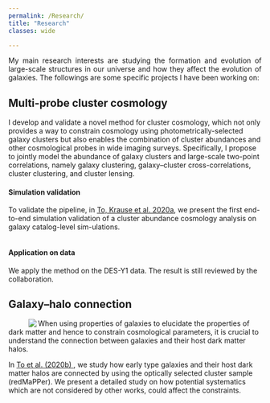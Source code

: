 ```yaml
---
permalink: /Research/
title: "Research"
classes: wide

---
```

<p align="justify">
My main research interests are studying the formation and evolution of large-scale structures in our universe and how they affect the evolution of galaxies. The followings are some specific projects I have been working on:
</p>
<h2 id="Multi-probe cluster cosmology">Multi-probe cluster cosmology</h2>
I develop and validate a novel method for cluster cosmology, which not only provides a way to constrain cosmology using photometrically-selected galaxy clusters but also enables the combination of cluster abundances and other cosmological probes in wide imaging surveys.
 Specifically, I propose to jointly model the abundance of galaxy clusters and large-scale two-point correlations, namely galaxy clustering, galaxy–cluster cross-correlations, cluster clustering, and cluster lensing.

<h4 id="Simulation validation">Simulation validation</h4>
To validate the pipeline, in <a href="https://ui.adsabs.harvard.edu/abs/2020arXiv200810757T/abstract">To, Krause et al. 2020a</a>, we present the first end-to-end simulation validation of a cluster abundance cosmology analysis on galaxy catalog-level sim-ulations. 

<!--<p style="font-size:80%;">-->
<a href="{{ site.url }}{{ site.baseurl }}/assets/images/floatchart.png" class="image resize" data-lightbox="image-1" data-title="Illustration of probe combination framework."><img src="{{ site.url }}{{ site.baseurl }}/assets/images/floatchart.png" alt="" /></a>

<h4 id="Application on data">Application on data</h4>
We apply the method on the DES-Y1 data. The result is still reviewed by the collaboration. 


<h2 id="Multi-probe cluster cosmology">Galaxy–halo connection</h2>
<div class="square">
   <figure style="width: 500px" class="align-right">
   <a href="{{ site.url }}{{ site.baseurl }}/assets/images/clf.png" class="image resize" data-lightbox="image-1" data-title="Illustration of probe combination framework."><img src="{{ site.url }}{{ site.baseurl }}/assets/images/clf.png" align="left"></a>
   </figure>
When  using  properties  of  galaxies  to  elucidate  the  properties  of  dark  matter  and  hence to  constrain  cosmological  parameters,  it  is  crucial  to  understand  the  connection  between galaxies and their host dark matter halos. 

<p>In <a href="https://ui.adsabs.harvard.edu/abs/2020ApJ...897...15T/abstract"> To et al. (2020b) </a>, we study how early type galaxies and their host dark matter halos are connected by using the optically selected cluster sample (redMaPPer). We present a detailed study on how potential systematics which are not considered by other works, could affect the constraints. 
</p>
</div>
